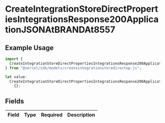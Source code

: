 # CreateIntegrationStoreDirectPropertiesIntegrationsResponse200ApplicationJSONAtBRANDAt8557

## Example Usage

```typescript
import {
  CreateIntegrationStoreDirectPropertiesIntegrationsResponse200ApplicationJSONAtBRANDAt8557,
} from "@vercel/sdk/models/createintegrationstoredirectop.js";

let value:
  CreateIntegrationStoreDirectPropertiesIntegrationsResponse200ApplicationJSONAtBRANDAt8557 =
    {};
```

## Fields

| Field       | Type        | Required    | Description |
| ----------- | ----------- | ----------- | ----------- |